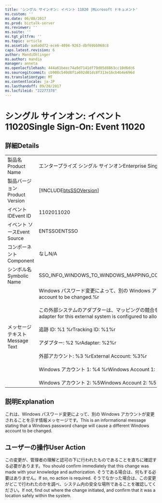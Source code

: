 ```yaml
---
title: 'シングル サインオン: イベント 11020 |Microsoft ドキュメント'
ms.custom: ''
ms.date: 06/08/2017
ms.prod: biztalk-server
ms.reviewer: ''
ms.suite: ''
ms.tgt_pltfrm: ''
ms.topic: article
ms.assetid: aa6a0d72-ece6-4094-9263-dbf69bb068c8
caps.latest.revision: 6
author: MandiOhlinger
ms.author: mandia
manager: anneta
ms.openlocfilehash: 444a61beec74a9d7141df79d05d8863cc10d6dc6
ms.sourcegitcommit: cb908c540d8f1a692d01dc8f313e16cb4b4e696d
ms.translationtype: MT
ms.contentlocale: ja-JP
ms.lasthandoff: 09/20/2017
ms.locfileid: "22277378"
---
```

# <a name="single-sign-on-event-11020"></a><span data-ttu-id="04638-102">シングル サインオン: イベント 11020</span><span class="sxs-lookup"><span data-stu-id="04638-102">Single Sign-On: Event 11020</span></span>
## <a name="details"></a><span data-ttu-id="04638-103">詳細</span><span class="sxs-lookup"><span data-stu-id="04638-103">Details</span></span>  
  
|||  
|-|-|  
|<span data-ttu-id="04638-104">製品名</span><span class="sxs-lookup"><span data-stu-id="04638-104">Product Name</span></span>|<span data-ttu-id="04638-105">エンタープライズ シングル サインオン</span><span class="sxs-lookup"><span data-stu-id="04638-105">Enterprise Single Sign-On</span></span>|  
|<span data-ttu-id="04638-106">製品バージョン</span><span class="sxs-lookup"><span data-stu-id="04638-106">Product Version</span></span>|[!INCLUDE[btsSSOVersion](../includes/btsssoversion-md.md)]|  
|<span data-ttu-id="04638-107">イベント ID</span><span class="sxs-lookup"><span data-stu-id="04638-107">Event ID</span></span>|<span data-ttu-id="04638-108">11020</span><span class="sxs-lookup"><span data-stu-id="04638-108">11020</span></span>|  
|<span data-ttu-id="04638-109">イベント ソース</span><span class="sxs-lookup"><span data-stu-id="04638-109">Event Source</span></span>|<span data-ttu-id="04638-110">ENTSSO</span><span class="sxs-lookup"><span data-stu-id="04638-110">ENTSSO</span></span>|  
|<span data-ttu-id="04638-111">コンポーネント</span><span class="sxs-lookup"><span data-stu-id="04638-111">Component</span></span>|<span data-ttu-id="04638-112">なし</span><span class="sxs-lookup"><span data-stu-id="04638-112">N/A</span></span>|  
|<span data-ttu-id="04638-113">シンボル名</span><span class="sxs-lookup"><span data-stu-id="04638-113">Symbolic Name</span></span>|<span data-ttu-id="04638-114">SSO_INFO_WINDOWS_TO_WINDOWS_MAPPING_CONFLICT_ALLOWED</span><span class="sxs-lookup"><span data-stu-id="04638-114">SSO_INFO_WINDOWS_TO_WINDOWS_MAPPING_CONFLICT_ALLOWED</span></span>|  
|<span data-ttu-id="04638-115">メッセージ テキスト</span><span class="sxs-lookup"><span data-stu-id="04638-115">Message Text</span></span>|<span data-ttu-id="04638-116">Windows パスワード変更によって、別の Windows アカウントが変更されます。%r</span><span class="sxs-lookup"><span data-stu-id="04638-116">A Windows password change will cause a different Windows account to be changed.%r</span></span><br /><br /> <span data-ttu-id="04638-117">この外部システムのアダプターは、マッピングの競合を許可するように構成されているため、これは許可されます。%r</span><span class="sxs-lookup"><span data-stu-id="04638-117">This is allowed because the adapter for this external system is configured to allow mapping conflicts.%r</span></span><br /><br /> <span data-ttu-id="04638-118">追跡 ID: %1 %r</span><span class="sxs-lookup"><span data-stu-id="04638-118">Tracking ID: %1%r</span></span><br /><br /> <span data-ttu-id="04638-119">アダプター: %2 %r</span><span class="sxs-lookup"><span data-stu-id="04638-119">Adapter: %2%r</span></span><br /><br /> <span data-ttu-id="04638-120">外部アカウント: %3 %r</span><span class="sxs-lookup"><span data-stu-id="04638-120">External Account: %3%r</span></span><br /><br /> <span data-ttu-id="04638-121">Windows アカウント 1: %4 %r</span><span class="sxs-lookup"><span data-stu-id="04638-121">Windows Account 1: %4%r</span></span><br /><br /> <span data-ttu-id="04638-122">Windows アカウント 2: %5</span><span class="sxs-lookup"><span data-stu-id="04638-122">Windows Account 2: %5</span></span>|  
  
## <a name="explanation"></a><span data-ttu-id="04638-123">説明</span><span class="sxs-lookup"><span data-stu-id="04638-123">Explanation</span></span>  
 <span data-ttu-id="04638-124">これは、Windows パスワード変更によって、別の Windows アカウントが変更されることを示す情報メッセージです。</span><span class="sxs-lookup"><span data-stu-id="04638-124">This is an informational message stating that a Windows password change will cause a different Windows account to be changed.</span></span>  
  
## <a name="user-action"></a><span data-ttu-id="04638-125">ユーザーの操作</span><span class="sxs-lookup"><span data-stu-id="04638-125">User Action</span></span>  
 <span data-ttu-id="04638-126">この変更が、管理者の理解と認可の下に行われたものであることを直ちに確認する必要があります。</span><span class="sxs-lookup"><span data-stu-id="04638-126">You should confirm immediately that this change was made with your knowledge and authorization.</span></span> <span data-ttu-id="04638-127">そうである場合は、何もする必要はありません。</span><span class="sxs-lookup"><span data-stu-id="04638-127">If so, no action is required.</span></span> <span data-ttu-id="04638-128">そうでなかった場合は、この変更がどこで行われたのかを調べ、システム内の安全な場所であることを確認してください。</span><span class="sxs-lookup"><span data-stu-id="04638-128">If not, find out where the change initiated, and confirm that it was a location safely within the system.</span></span>